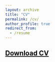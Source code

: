 ```yaml
---
layout: archive
title: "CV"
permalink: /cv/
author_profile: true
redirect_from:
  - /resume
---
```



## <a href = "https://john-weymark.github.io/files/J%20Weymark%20CV%20June%202025.pdf" target = "_blank" style = "color:black; text-decoration:underline"> Download CV </a>



